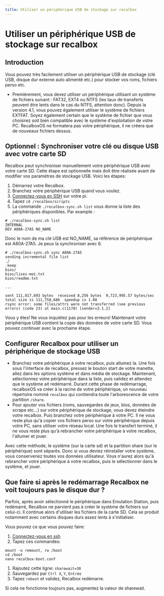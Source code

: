 ```yaml
---
title: Utiliser un périphérique USB de stockage sur recalbox
---
```


# Utiliser un périphérique USB de stockage sur recalbox

## Introduction

Vous pouvez très facilement utiliser un périphérique USB de stockage \(clé USB, disque dur externe auto alimenté etc.\) pour stocker vos roms, fichiers perso etc.

* Premièrement, vous devez utiliser un périphérique utilisant un système de fichiers suivant : FAT32, EXT4 ou NTFS \(les taux de transferts peuvent être lents dans le cas du NTFS, attention donc\). Depuis la version 4.1, vous pouvez également utiliser le système de fichiers EXTFAT. Soyez également certain que le système de fichier que vous choisirez soit bien compatible avec le système d'exploitation de votre PC. RecalboxOS ne formatera pas votre périphérique, il ne créera que de nouveaux fichiers dessus.

## Optionnel : Synchroniser votre clé ou disque USB avec votre carte SD

Recalbox peut synchroniser manuellement votre périphérique USB avec votre carte SD. Cette étape est optionnelle mais doit être réalisée avant de modifier vos paramètres de stockage USB. Voici les étapes:

1. Démarrez votre Recalbox.
2. Branchez votre périphérique USB quand vous voulez.
3. [ Connectez-vous en SSH](/v/francais/tutoriels/systeme/acces/acces-root-via-terminal) sur votre pi.
4. Tapez `cd /recalbox/scripts`
5. La commande `./recalbox-sync.sh list` vous donne la liste des périphériques disponibles. Par example :

```text
# ./recalbox-sync.sh list
INTERNAL
DEV A80A-27A5 NO_NAME
```

Donc le nom de ma clé USB est NO\_NAME, sa référence de périphérique est A80A-27A5. Je peux la synchroniser avec 6.

```text
# ./recalbox-sync.sh sync A80A-27A5
sending incremental file list
./
.keep
bios/
bios/lisez-moi.txt
bios/readme.txt

...

sent 111,817,693 bytes  received 8,256 bytes  9,723,995.57 bytes/sec
total size is 111,758,686  speedup is 1.00
rsync error: some files/attrs were not transferred (see previous errors) (code 23) at main.c(1178) [sender=3.1.2]
```

Vous y êtes! Ne vous inquiétez pas pour les erreurs! Maintenant votre périphérique USB contient la copie des données de votre carte SD. Vous pouvez continuer avec la prochaine étape.

## Configurer Recalbox pour utiliser un périphérique de stockage USB

* Branchez votre périphérique à votre recalbox, puis allumez la. Une fois sous l'interface de recalbox, pressez le bouton start de votre manette, allez dans les options système et dans média de stockage. Maintenant, sélectionnez votre périphérique dans la liste, puis validez et attendez que le système ait redémarré. Durant cette phase de redémarrage, recalboxOS va créer à la racine de votre périphérique, un nouveau répertoire nommé `recalbox` qui contiendra toute l'arborescence de votre partition `/share`.
* Pour ajouter vos fichiers \(roms, sauvegardes de jeux, bios, données de scrape etc...\) sur votre périphérique de stockage, vous devez éteindre votre recalbox. Puis branchez votre périphérique à votre PC. Il ne vous reste plus qu'à copier vos fichiers perso sur votre périphérique depuis votre PC, sans utiliser votre réseau local. Une fois le transfert terminé, il ne vous reste plus qu'à rebrancher votre périphérique à votre recalbox, l'allumer et jouer.

Avec cette méthode, le système \(sur la carte sd\) et la partition share \(sur le périphérique\) sont séparés. Donc si vous deviez réinstaller votre système, vous conserveriez toutes vos données utilisateur. Vous n'aurez alors qu'à rebrancher votre périphérique à votre recalbox, puis le sélectionner dans le système, et jouer.

## Que faire si après le redémarrage Recalbox ne voit toujours pas le disque dur ?

Parfois, après avoir sélectionné le périphérique dans Emulation Station, puis redémarré, Recalbox ne parvient pas à créer le système de fichiers sur celui-ci. Il continue alors d'utiliser les fichiers de la carte SD. Cela se produit notamment avec certains disques durs assez lents à s'initialiser.

Vous pouvez ce que vous pouvez faire:

1. [Connectez-vous en ssh ](/v/francais/tutoriels/systeme/acces/acces-root-via-terminal)
2. Tapez ces commandes:

```text
mount -o remount, rw /boot
cd /boot
nano recalbox-boot.conf
```

1. Rajoutez cette ligne: `sharewait=30`
2. Sauvegardez par `Ctrl X`, `Y`, `Entrée`
3. Tapez `reboot` et validez, Recalbox redémarre.

Si cela ne fonctionne toujours pas, augmentez la valeur de sharewait.

